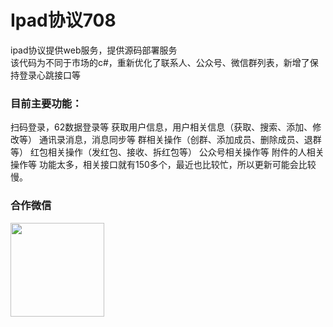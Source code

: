 # Ipad协议708

ipad协议提供web服务，提供源码部署服务<br/>
该代码为不同于市场的c#，重新优化了联系人、公众号、微信群列表，新增了保持登录心跳接口等

### 目前主要功能：

扫码登录，62数据登录等
获取用户信息，用户相关信息（获取、搜索、添加、修改等）
通讯录消息，消息同步等
群相关操作（创群、添加成员、删除成员、退群等）
红包相关操作（发红包、接收、拆红包等）
公众号相关操作等
附件的人相关操作等
功能太多，相关接口就有150多个，最近也比较忙，所以更新可能会比较慢。

### 合作微信
 <img src="https://buckettest-file2.oss-cn-shanghai.aliyuncs.com/1111.png" width = "150" height = "150" alt="" align=center />
